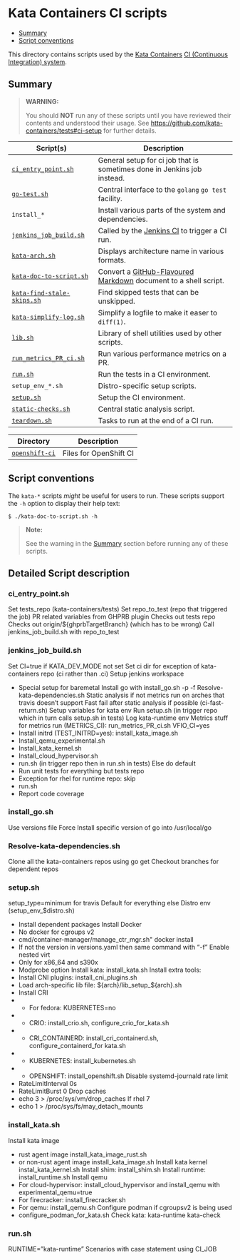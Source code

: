 # Kata Containers CI scripts

* [Summary](#summary)
* [Script conventions](#script-conventions)

This directory contains scripts used by the [Kata Containers](https://github.com/kata-containers)
[CI (Continuous Integration) system](https://github.com/kata-containers/ci).

## Summary

> **WARNING:**
>
> You should **NOT** run any of these scripts until you have reviewed their
> contents and understood their usage. See
> https://github.com/kata-containers/tests#ci-setup for further details.

| Script(s) | Description |
| -- | -- |
| [`ci_entry_point.sh`](#ci_entry_point.sh) | General setup for ci job that is sometimes done in Jenkins job instead. |
| [`go-test.sh`](go-test.sh) | Central interface to the `golang` `go test` facility. |
| `install_*` | Install various parts of the system and dependencies. |
| [`jenkins_job_build.sh`](#jenkins_job_build.sh) | Called by the [Jenkins CI](https://github.com/kata-containers/ci) to trigger a CI run. |
| [`kata-arch.sh`](kata-arch.sh) | Displays architecture name in various formats. |
| [`kata-doc-to-script.sh`](kata-doc-to-script.sh) | Convert a [GitHub-Flavoured Markdown](https://github.github.com/gfm) document to a shell script. |
| [`kata-find-stale-skips.sh`](kata-find-stale-skips.sh) | Find skipped tests that can be unskipped. |
| [`kata-simplify-log.sh`](kata-simplify-log.sh) | Simplify a logfile to make it easer to `diff(1)`. |
| [`lib.sh`](lib.sh) | Library of shell utilities used by other scripts. |
| [`run_metrics_PR_ci.sh`](run_metrics_PR_ci.sh) | Run various performance metrics on a PR. |
| [`run.sh`](#run.sh) | Run the tests in a CI environment. |
| `setup_env_*.sh` | Distro-specific setup scripts. |
| [`setup.sh`](#setup.sh) | Setup the CI environment. |
| [`static-checks.sh`](static-checks.sh) | Central static analysis script. |
| [`teardown.sh`](teardown.sh) | Tasks to run at the end of a CI run. |

| Directory | Description |
| -- | -- |
| [`openshift-ci`](openshift-ci) | Files for OpenShift CI |

## Script conventions

The `kata-*` scripts *might* be useful for users to run. These scripts support the
`-h` option to display their help text:

```
$ ./kata-doc-to-script.sh -h
```

> **Note:**
>
> See the warning in the [Summary](#summary) section before running any of
> these scripts.

## Detailed Script description

### ci_entry_point.sh
Set tests_repo (kata-containers/tests)
Set repo_to_test (repo that triggered the job)
PR related variables from GHPRB plugin
Checks out tests repo
Checks out origin/${ghprbTargetBranch} (which has to be wrong)
Call jenkins_job_build.sh with repo_to_test

### jenkins_job_build.sh
Set CI=true if KATA_DEV_MODE not set
Set ci dir for exception of kata-containers repo (ci rather than .ci)
Setup jenkins workspace
* Special setup for baremetal
Install go with install_go.sh -p -f
Resolve-kata-dependencies.sh
Static analysis if not metrics run on arches that travis doesn’t support
Fast fail after static analysis if possible (ci-fast-return.sh)
Setup variables for kata env
Run setup.sh (in trigger repo which in turn calls setup.sh in tests)
Log kata-runtime env
Metrics stuff for metrics run (METRICS_CI): run_metrics_PR_ci.sh
VFIO_CI=yes
* Install initrd (TEST_INITRD=yes): install_kata_image.sh
* Install_qemu_experimental.sh
* Install_kata_kernel.sh
* Install_cloud_hypervisor.sh
* run.sh (in trigger repo then in run.sh in tests)
Else do default
* Run unit tests for everything but tests repo
* Exception for rhel for runtime repo: skip
* run.sh
* Report code coverage

### install_go.sh
Use versions file
Force
Install specific version of go into /usr/local/go

### Resolve-kata-dependencies.sh
Clone all the kata-containers repos using go get
Checkout branches for dependent repos

### setup.sh
setup_type=minimum for travis
Default for everything else
Distro env (setup_env_$distro.sh)
* Install dependent packages
Install Docker
* No docker for cgroups v2
* cmd/container-manager/manage_ctr_mgr.sh" docker install 
* If not the version in versions.yaml then same command with “-f”
Enable nested virt
* Only for x86_64 and s390x
* Modprobe option
Install kata: install_kata.sh
Install extra tools:
* Install CNI plugins: install_cni_plugins.sh
* Load arch-specific lib file: ${arch}/lib_setup_${arch}.sh
* Install CRI
* * For fedora: KUBERNETES=no
* * CRIO: install_crio.sh, configure_crio_for_kata.sh
* * CRI_CONTAINERD: install_cri_containerd.sh, configure_containerd_for kata.sh
* * KUBERNETES: install_kubernetes.sh
* * OPENSHIFT: install_openshift.sh
Disable systemd-journald rate limit
* RateLimitInterval 0s
* RateLimitBurst 0
Drop caches
* echo 3 > /proc/sys/vm/drop_caches
If rhel 7
* echo 1 > /proc/sys/fs/may_detach_mounts

### install_kata.sh
Install kata image
* rust agent image install_kata_image_rust.sh
* or non-rust agent image install_kata_image.sh
Install kata kernel
instal_kata_kernel.sh
Install shim: install_shim.sh
Install runtime: install_runtime.sh
Install qemu
* For cloud-hypervisor: install_cloud_hypervisor and install_qemu with experimental_qemu=true
* For firecracker: install_firecracker.sh
* For qemu: install_qemu.sh
Configure podman if cgroupsv2 is being used
* configure_podman_for_kata.sh
Check kata: kata-runtime kata-check

### run.sh
RUNTIME=”kata-runtime”
Scenarios with case statement using CI_JOB

